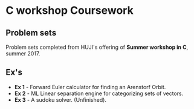 
# C workshop Coursework 

## Problem sets


Problem sets completed from HUJI's offering of **Summer workshop in C**, summer 2017.


## Ex's

- **Ex 1**  - Forward Euler calculator for finding an Arenstorf Orbit.
- **Ex 2**  - ML Linear separation engine for categorizing sets of vectors.
- **Ex 3** - A sudoku solver. (Unfinished).
